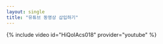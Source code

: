 ```yaml
---
layout: single
title: "유튜브 동영상 삽입하기"
---
```


 {% include video id="HiQoIAcs018" provider="youtube" %}
